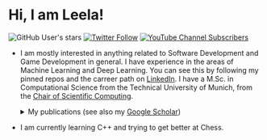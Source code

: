 # Hi, I am Leela!

![GitHub User's stars](https://img.shields.io/github/stars/masaaldosey?affiliations=OWNER%2CCOLLABORATOR&color=orange&label=total%20stars%20earned&style=for-the-badge)
[![Twitter Follow](https://img.shields.io/twitter/follow/masaaldosey?color=blue&label=twitter%20followers&style=for-the-badge)](https://twitter.com/masaaldosey)
[![YouTube Channel Subscribers](https://img.shields.io/youtube/channel/subscribers/UCmg8AhLPvlZOP9FwVpuVqMw?label=YouTube%20Channel&style=for-the-badge)](https://www.youtube.com/channel/UCmg8AhLPvlZOP9FwVpuVqMw)


- I am mostly interested in anything related to Software Development and Game Development in general. I have experience in the areas of Machine Learning and Deep Learning. You can see this by following my pinned repos and the carreer path on [LinkedIn](https://www.linkedin.com/in/prabhat-reddy/). I have a M.Sc. in Computational Science from the Technical University of Munich, from the [Chair of Scientific Computing](https://https://www.cs.cit.tum.de/en/sccs/home/).
  <details>
  <summary>My publications (see also my <a href="https://scholar.google.de/citations?hl=en&user=ugHOnqQAAAAJ">Google Scholar</a>)
  </summary>
  <br/>
    
  [![Google Scholar](https://img.shields.io/static/v1?style=for-the-badge&label=Google%20Scholar&logo=googlescholar&message=Leela%20Sai%20Prabhat%20Reddy%20Kondamadugula&color=blue)](https://scholar.google.de/citations?hl=en&user=ugHOnqQAAAAJ)

    
  ## 2022
  - Anees Kazi, Viktoria Markova, Prabhat R. Kondamadugula, Beiyan Liu, Ahmed Adly, Shahrooz Faghihroohi, Nassir Navab, [“DG-GRU: Dynamic Graph based Gated Recurrent Unit for age and gender prediction using Brain Imaging,”](https://www.spiedigitallibrary.org/conference-proceedings-of-spie/12033/1203312/DG-GRU--dynamic-graph-based-gated-recurrent-unit-for/10.1117/12.2607469.short?SSO=1) in Medical Imaging (SPIE), 2022
  ## 2021
  - Rishith Ellath Meethal, Leela Sai Prabhat Reddy Kondamadugula, [“Generalized Physics-Informed Machine Learning for Numerically Solved Transient Physical Systems,”](https://www.researchgate.net/profile/Rishith-Ellath-Meethal/publication/360619451_Generalized_Physics-Informed_Machine_Learning_for_Numerically_Solved_Transient_Physical_Systems/links/6281f85e973bbb29cc825ef5/Generalized-Physics-Informed-Machine-Learning-for-Numerically-Solved-Transient-Physical-Systems.pdf) in Association for the Advancement of Artificial Intelligence - Machine Learning with Physical Sciences (AAAI-MLPS), 2021
  ---------
  </details>

- I am currently learning C++ and trying to get better at Chess.
